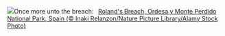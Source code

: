 ![](https://www.bing.com/th?id=OHR.OrdesaSpain_EN-GB0380328230_UHD.jpg&w=1000)Once more unto the breach:&nbsp;&ensp;[Roland's Breach, Ordesa y Monte Perdido National Park, Spain (© Inaki Relanzon/Nature Picture Library/Alamy Stock Photo)](https://www.bing.com/th?id=OHR.OrdesaSpain_EN-GB0380328230_UHD.jpg)
<br><br/>
